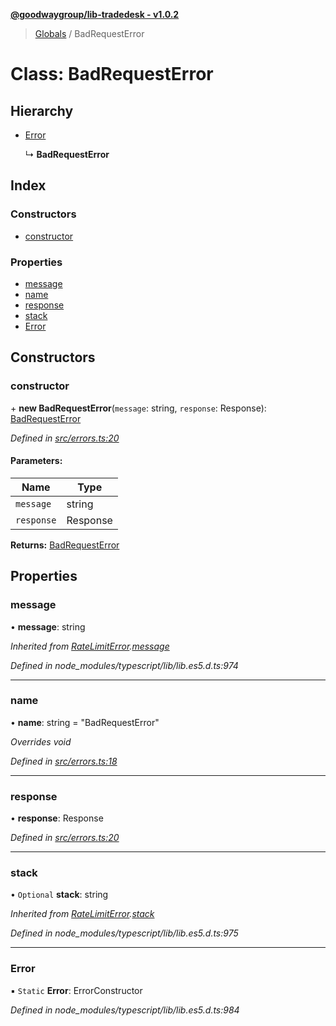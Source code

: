**[@goodwaygroup/lib-tradedesk - v1.0.2](../README.md)**

> [Globals](../README.md) / BadRequestError

# Class: BadRequestError

## Hierarchy

* [Error](ratelimiterror.md#error)

  ↳ **BadRequestError**

## Index

### Constructors

* [constructor](badrequesterror.md#constructor)

### Properties

* [message](badrequesterror.md#message)
* [name](badrequesterror.md#name)
* [response](badrequesterror.md#response)
* [stack](badrequesterror.md#stack)
* [Error](badrequesterror.md#error)

## Constructors

### constructor

\+ **new BadRequestError**(`message`: string, `response`: Response): [BadRequestError](badrequesterror.md)

*Defined in [src/errors.ts:20](https://github.com/GoodwayGroup/lib-tradedesk/blob/2a77e3f/src/errors.ts#L20)*

#### Parameters:

Name | Type |
------ | ------ |
`message` | string |
`response` | Response |

**Returns:** [BadRequestError](badrequesterror.md)

## Properties

### message

•  **message**: string

*Inherited from [RateLimitError](ratelimiterror.md).[message](ratelimiterror.md#message)*

*Defined in node_modules/typescript/lib/lib.es5.d.ts:974*

___

### name

•  **name**: string = "BadRequestError"

*Overrides void*

*Defined in [src/errors.ts:18](https://github.com/GoodwayGroup/lib-tradedesk/blob/2a77e3f/src/errors.ts#L18)*

___

### response

•  **response**: Response

*Defined in [src/errors.ts:20](https://github.com/GoodwayGroup/lib-tradedesk/blob/2a77e3f/src/errors.ts#L20)*

___

### stack

• `Optional` **stack**: string

*Inherited from [RateLimitError](ratelimiterror.md).[stack](ratelimiterror.md#stack)*

*Defined in node_modules/typescript/lib/lib.es5.d.ts:975*

___

### Error

▪ `Static` **Error**: ErrorConstructor

*Defined in node_modules/typescript/lib/lib.es5.d.ts:984*
